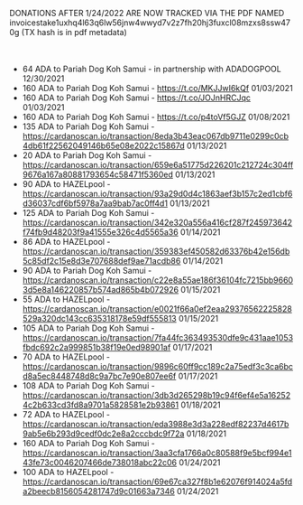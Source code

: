   DONATIONS AFTER 1/24/2022 ARE NOW TRACKED VIA THE PDF NAMED invoicestake1uxhq4l63q6lw56jnw4wwyd7v2z7fh20hj3fuxcl08mzxs8ssw470g (TX hash is in pdf metadata)
    <br />
      <br />
        <br />
+ 64 ADA to Pariah Dog Koh Samui - in partnership with ADADOGPOOL 12/30/2021 
  <br />
+ 160 ADA to Pariah Dog Koh Samui - https://t.co/MKJJwI6kQf 01/03/2021
  <br />
+ 160 ADA to Pariah Dog Koh Samui - https://t.co/JOJnHRCJqc 01/03/2021
  <br />
+ 160 ADA to Pariah Dog Koh Samui - https://t.co/p4toVf5GJZ 01/08/2021
  <br />
+ 135 ADA to Pariah Dog Koh Samui - https://cardanoscan.io/transaction/8eda3b43eac067db9711e0299c0cb4db61f22562049146b65e08e2022c15867d 01/13/2021 
  <br />
+ 20 ADA to Pariah Dog Koh Samui - https://cardanoscan.io/transaction/659e6a51775d226201c212724c304ff9676a167a80881793654c58471f5360ed 01/13/2021 
  <br />
+ 90 ADA to HAZELpool - https://cardanoscan.io/transaction/93a29d0d4c1863aef3b157c2ed1cbf6d36037cdf6bf5978a7aa9bab7ac0ff4d1 01/13/2021 
  <br />
+ 125 ADA to Pariah Dog Koh Samui - https://cardanoscan.io/transaction/342e320a556a416cf287f245973642f74fb9d48203f9a41555e326c4d5565a36 01/14/2021 
  <br />
+ 86 ADA to HAZELpool - https://cardanoscan.io/transaction/359383ef450582d63376b42e156db5c85df2c15e8d3e707688def9ae71acdb86 01/14/2021 
  <br />
+ 90 ADA to Pariah Dog Koh Samui - https://cardanoscan.io/transaction/c22e8a55ae186f36104fc7215bb96603d5e8a146220857b574ad865b4b072926 01/15/2021 
  <br />
+ 55 ADA to HAZELpool - https://cardanoscan.io/transaction/e0021f66a0ef2eaa29376562225828529a320dc143cc635318178e59df555813 01/15/2021 
  <br />
+ 105 ADA to Pariah Dog Koh Samui - https://cardanoscan.io/transaction/7fa44fc363493530dfe9c431aae1053fbdc692c2a999851b38f19e0ed98901af 01/17/2021 
  <br />
+ 70 ADA to HAZELpool - https://cardanoscan.io/transaction/9896c60ff9cc189c2a75edf3c3ca6bcd8a5ec8448748d8c9a7bc7e90e807ee6f 01/17/2021 
  <br />
+ 108 ADA to Pariah Dog Koh Samui - https://cardanoscan.io/transaction/3db3d265298b19c94f6ef4e5a162524c2b633cd3fd8a9701a5828581e2b93861 01/18/2021 
  <br />
+ 72 ADA to HAZELpool - https://cardanoscan.io/transaction/eda3988e3d3a228edf82237d4617b9ab5e6b293d9cedf0dc2e8a2cccbdc9f72a 01/18/2021 
  <br />
+ 160 ADA to Pariah Dog Koh Samui - https://cardanoscan.io/transaction/3aa3cfa1766a0c80588f9e5bcf994e143fe73c0046207466de738018abc22c06 01/24/2021 
  <br />
+ 100 ADA to HAZELpool - https://cardanoscan.io/transaction/69e67ca327f8b1e62076f914024a5fda2beecb8156054281747d9c01663a7346 01/24/2021 
  <br />
  

  
  
  
  


